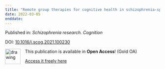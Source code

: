 ```yaml
---
title: "Remote group therapies for cognitive health in schizophrenia-spectrum disorders: Feasible[comma] acceptable[comma] engaging."
date: 2022-03-05
enddate:
---
```


Published in: *Schizophrenia research. Cognition*

DOI: [10.1016/j.scog.2021.100230](https://doi.org/10.1016/j.scog.2021.100230)

<img src="https://upload.wikimedia.org/wikipedia/commons/thumb/7/77/Open_Access_logo_PLoS_transparent.svg/800px-Open_Access_logo_PLoS_transparent.svg.png" alt="drawing" width="50" align="left"/> &nbsp;&nbsp;&nbsp;This publication is available in **Open Access**! (Gold OA)

&nbsp;&nbsp;&nbsp;[Access it freely here](https://doi.org/10.1016/j.scog.2021.100230
)


